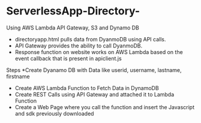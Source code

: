 # ServerlessApp-Directory-

Using AWS Lambda API Gateway, S3 and Dynamo DB

* directoryapp.html pulls data from DyanmoDB using API calls.
* API Gateway provides the ability to call DyanmoDB.
* Response function on website works on AWS Lambda based on the event callback that is present in apiclient.js

Steps
 *Create Dyanamo DB with Data like userid, username, lastname, firstname
 * Create AWS Lambda Function to Fetch Data in DynamoDB
 * Create REST Calls using API Gateway and attached it to Lambda Function
 * Create a Web Page where you call the function and insert the Javascript and sdk previously downloaded
